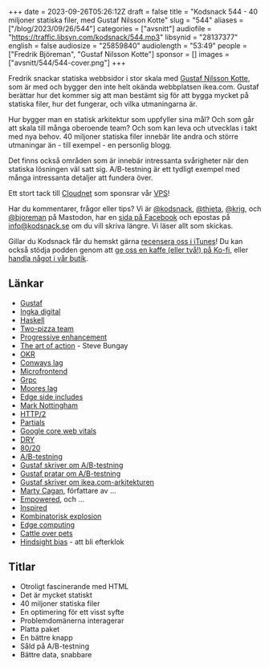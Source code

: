+++
date = 2023-09-26T05:26:12Z
draft = false
title = "Kodsnack 544 - 40 miljoner statiska filer, med Gustaf Nilsson Kotte"
slug = "544"
aliases = ["/blog/2023/09/26/544"]
categories = ["avsnitt"]
audiofile = "https://traffic.libsyn.com/kodsnack/544.mp3"
libsynid = "28137377"
english = false
audiosize = "25859840"
audiolength = "53:49"
people = ["Fredrik Björeman", "Gustaf Nilsson Kotte"]
sponsor = []
images = ["avsnitt/544/544-cover.png"]
+++

Fredrik snackar statiska webbsidor i stor skala med [Gustaf Nilsson Kotte](https://www.linkedin.com/in/gustaf-nilsson-kotte-39241b6/), som är med och bygger den inte helt okända webbplatsen ikea.com. Gustaf berättar hur det kommer sig att man bestämt sig för att bygga mycket på statiska filer, hur det fungerar, och vilka utmaningarna är.

Hur bygger man en statisk arkitektur som uppfyller sina mål? Och som går att skala till många oberoende team? Och som kan leva och utvecklas i takt med nya behov. 40 miljoner statiska filer innebär lite andra och större utmaningar än - till exempel - en personlig blogg.

Det finns också områden som är innebär intressanta svårigheter när den statiska lösningen väl satt sig. A/B-testning är ett tydligt exempel med många intressanta detaljer att fundera över.

Ett stort tack till [Cloudnet](https://www.cloudnet.se) som sponsrar vår [VPS](https://en.wikipedia.org/wiki/Virtual_private_server)!

Har du kommentarer, frågor eller tips? Vi är [@kodsnack](https://social.podsnack.se/@kodsnack), [@thieta](https://6510.nu/@thieta), [@krig](https://6510.nu/@krig), och [@bjoreman](https://toot.cafe/@bjoreman) på Mastodon, har en [sida på Facebook](https://www.facebook.com/) och epostas på [info@kodsnack.se](mailto:info@kodsnack.se) om du vill skriva längre. Vi läser allt som skickas.

Gillar du Kodsnack får du hemskt gärna [recensera oss i iTunes](https://itunes.apple.com/se/podcast/kodsnack/id561631498?l=en)! Du kan också stödja podden genom att <a href="https://ko-fi.com/kodsnack" rel="payment">ge oss en kaffe (eller två!) på Ko-fi</a>, eller [handla något i vår butik](https://shop.spreadshirt.se/kodsnack/).

## Länkar ##
* [Gustaf](https://www.linkedin.com/in/gustaf-nilsson-kotte-39241b6/)
* [Ingka digital](https://join.ingka.com/)
* [Haskell](https://en.wikipedia.org/wiki/Haskell)
* [Two-pizza team](https://martinfowler.com/bliki/TwoPizzaTeam.html)
* [Progressive enhancement](https://en.wikipedia.org/w/index.php?search=Progressive+enhancement&title=Special:Search&profile=advanced&fulltext=1&ns0=1)
* [The art of action](https://www.amazon.com/Art-Action-Leaders-between-Actions/dp/1857885597) - Steve Bungay
* [OKR](https://en.wikipedia.org/wiki/Objectives_and_key_results)
* [Conways lag](https://en.wikipedia.org/wiki/Conway%27s_law)
* [Microfrontend](https://en.wikipedia.org/wiki/Microfrontend)
* [Grpc](https://en.wikipedia.org/wiki/GRPC)
* [Moores lag](https://en.wikipedia.org/wiki/Moore%27s_law)
* [Edge side includes](https://en.wikipedia.org/wiki/Edge_Side_Includes)
* [Mark Nottingham](https://www.mnot.net/)
* [HTTP/2](https://en.wikipedia.org/wiki/HTTP/2)
* [Partials](https://gohugo.io/templates/partials/)
* [Google core web vitals](https://developers.google.com/search/docs/appearance/core-web-vitals)
* [DRY](https://en.wikipedia.org/wiki/Don%27t_repeat_yourself)
* [80/20](https://en.wikipedia.org/wiki/Pareto_principle)
* [A/B-testning](https://en.wikipedia.org/wiki/A/B_testing)
* [Gustaf skriver om A/B-testning](https://medium.com/flat-pack-tech/ikea-com-the-problems-with-static-content-3cd750a5f529)
* [Gustaf pratar om A/B-testning](https://www.youtube.com/watch?v=lZcRDrhU_K8)
* [Gustaf skriver om ikea.com-arkitekturen](https://medium.com/flat-pack-tech/history-of-ikea-com-static-files-and-microfrontends-6def9d7c4285)
* [Marty Cagan](https://www.svpg.com/team/marty-cagan/), författare av …
* [Empowered](https://www.adlibris.com/se/bok/empowered-9781119691297), och …
* [Inspired](https://www.svpg.com/books/inspired-how-to-create-tech-products-customers-love-2nd-edition/)
* [Kombinatorisk explosion](https://en.wikipedia.org/wiki/Combinatorial_explosion)
* [Edge computing](https://en.wikipedia.org/wiki/Edge_computing)
* [Cattle over pets](https://www.hava.io/blog/cattle-vs-pets-devops-explained)
* [Hindsight bias](https://thedecisionlab.com/biases/hindsight-bias) - att bli efterklok

## Titlar ##
* Otroligt fascinerande med HTML
* Det är mycket statiskt
* 40 miljoner statiska filer
* En optimering för ett visst syfte
* Problemdomänerna interagerar
* Platta paket
* En bättre knapp
* Såld på A/B-testning
* Bättre data, snabbare
